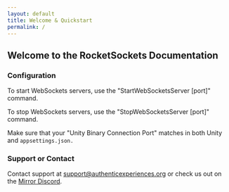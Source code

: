 ```yaml
---
layout: default
title: Welcome & Quickstart
permalink: /
---
```


## Welcome to the RocketSockets Documentation

### Configuration

To start WebSockets servers, use the "StartWebSocketsServer \[port\]" command.

To stop WebSockets servers, use the "StopWebSocketsServer \[port\]" command.

Make sure that your "Unity Binary Connection Port" matches in both Unity and `appsettings.json.`

### Support or Contact

Contact support at [support@authenticexperiences.org](mailto:support@authenticexperiences.org) or check us out on the [Mirror Discord](https://discord.gg/eZ74xb).